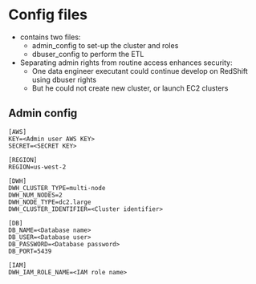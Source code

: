 # Config files
- contains two files:
    - admin_config to set-up the cluster and roles
    - dbuser_config to perform the ETL
- Separating admin rights from routine access enhances security:
    - One data engineer executant could continue develop on RedShift using dbuser rights
    - But he could not create new cluster, or launch EC2 clusters

## Admin config

````buildoutcfg
[AWS]
KEY=<Admin user AWS KEY>
SECRET=<SECRET KEY>

[REGION]
REGION=us-west-2

[DWH]
DWH_CLUSTER_TYPE=multi-node
DWH_NUM_NODES=2
DWH_NODE_TYPE=dc2.large
DWH_CLUSTER_IDENTIFIER=<Cluster identifier>

[DB]
DB_NAME=<Database name>
DB_USER=<Database user>
DB_PASSWORD=<Database password>
DB_PORT=5439

[IAM]
DWH_IAM_ROLE_NAME=<IAM role name>
````



    